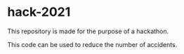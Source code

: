 # hack-2021
This repository is made for the purpose of a hackathon.

This code can be used to reduce the number of accidents.
